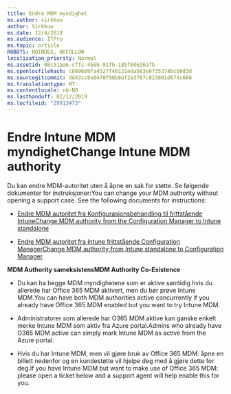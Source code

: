 ```yaml
---
title: Endre MDM myndighet
ms.author: sirkkuw
author: Sirkkuw
ms.date: 12/4/2018
ms.audience: ITPro
ms.topic: article
ROBOTS: NOINDEX, NOFOLLOW
localization_priority: Normal
ms.assetid: 08c51aa6-cffc-456b-91fb-185f0d636afb
ms.openlocfilehash: c869609fa4527f46121eda563e0735378bcb0d3d
ms.sourcegitcommit: dd43cc0a9470f98b8ef2a3787c823801d674c666
ms.translationtype: MT
ms.contentlocale: nb-NO
ms.lasthandoff: 02/12/2019
ms.locfileid: "29913473"
---
```

# <a name="change-intune-mdm-authority"></a><span data-ttu-id="f29b4-102">Endre Intune MDM myndighet</span><span class="sxs-lookup"><span data-stu-id="f29b4-102">Change Intune MDM authority</span></span>

<span data-ttu-id="f29b4-p101">Du kan endre MDM-autoritet uten å åpne en sak for støtte. Se følgende dokumenter for instruksjoner:</span><span class="sxs-lookup"><span data-stu-id="f29b4-p101">You can change your MDM authority without opening a support case. See the following documents for instructions:</span></span>
  
- [<span data-ttu-id="f29b4-105">Endre MDM autoritet fra Konfigurasjonsbehandling til frittstående Intune</span><span class="sxs-lookup"><span data-stu-id="f29b4-105">Change MDM authority from the Configuration Manager to Intune standalone</span></span>](https://docs.microsoft.com/sccm/mdm/deploy-use/migrate-change-mdm-authority)
    
- [<span data-ttu-id="f29b4-106">Endre MDM autoritet fra Intune frittstående Configuration Manager</span><span class="sxs-lookup"><span data-stu-id="f29b4-106">Change MDM authority from Intune standalone to Configuration Manager</span></span>](https://docs.microsoft.com/sccm/mdm/deploy-use/change-mdm-authority)
    
 <span data-ttu-id="f29b4-107">**MDM Authority sameksistens**</span><span class="sxs-lookup"><span data-stu-id="f29b4-107">**MDM Authority Co-Existence**</span></span>
  
- <span data-ttu-id="f29b4-108">Du kan ha begge MDM myndighetene som er aktive samtidig hvis du allerede har Office 365 MDM aktivert, men du bør prøve Intune MDM.</span><span class="sxs-lookup"><span data-stu-id="f29b4-108">You can have both MDM authorities active concurrently if you already have Office 365 MDM enabled but you want to try Intune MDM.</span></span>
    
- <span data-ttu-id="f29b4-109">Administratorer som allerede har O365 MDM aktive kan ganske enkelt merke Intune MDM som aktiv fra Azure portal.</span><span class="sxs-lookup"><span data-stu-id="f29b4-109">Admins who already have O365 MDM active can simply mark Intune MDM as active from the Azure portal.</span></span>
    
- <span data-ttu-id="f29b4-110">Hvis du har Intune MDM, men vil gjøre bruk av Office 365 MDM: åpne en billett nedenfor og en kundestøtte vil hjelpe deg med å gjøre dette for deg.</span><span class="sxs-lookup"><span data-stu-id="f29b4-110">If you have Intune MDM but want to make use of Office 365 MDM: please open a ticket below and a support agent will help enable this for you.</span></span>
    

